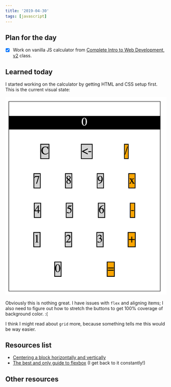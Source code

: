 ```yaml
---
title: '2019-04-30'
tags: [javascript]
---
```


## Plan for the day

- [x] Work on vanilla JS calculator from [Complete Intro to Web Development, v2](https://frontendmasters.com/courses/web-development-v2/) class.

## Learned today

I started working on the calculator by getting HTML and CSS setup first. This is the current visual state:

![Calculator progress 01](/img/codelogs/calc-progress-01.png)

Obviously this is nothing great. I have issues with `flex` and aligning items; I also need to figure out how to stretch the buttons to get 100% coverage of background color. :(

I think I might read about `grid` more, because something tells me this would be way easier.

## Resources list

- [Centering a block horizontally and vertically](https://css-tricks.com/centering-css-complete-guide/#center-horizontally-and-vertically)
- [The best and only guide to flexbox](https://css-tricks.com/snippets/css/a-guide-to-flexbox/) (I get back to it constantly!)

## Other resources
